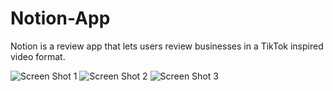 # Notion-App
Notion is a review app that lets users review businesses in a TikTok inspired video format.


![Screen Shot 1](https://user-images.githubusercontent.com/112662323/218347754-02900c88-c87e-460d-832e-3199e5cda43e.png)
![Screen Shot 2](https://user-images.githubusercontent.com/112662323/218348016-1774579b-e8ea-472f-b634-e422104e8689.png)
![Screen Shot 3](https://user-images.githubusercontent.com/112662323/218348112-89764c74-075f-428b-97c3-7783471cce96.png)

